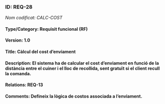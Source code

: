 ### ID: REQ-28
_Nom codificat: CALC-COST_
#### Type/Category: Requisit funcional (RF)
#### Version: 1.0
#### Title: Càlcul del cost d’enviament
#### Description: El sistema ha de calcular el cost d’enviament en funció de la distància entre el cuiner i el lloc de recollida, sent gratuït si el client recull la comanda.
#### Relations: REQ-13
#### Comments: Defineix la lògica de costos associada a l’enviament.
